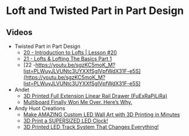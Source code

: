 # Loft and Twisted Part in Part Design

## Videos

* Twisted Part in Part Design
  * [20 - Introduction to Lofts | Lesson #20](https://youtu.be/b2JFQLStJTc?list=PLWuyJLVUNtc3UYXXfSglVpfWdX31F-e5S)
  * [21 - Lofts & Lofting The Basics Part 1](https://youtu.be/v689Ii71TnE?list=PLWuyJLVUNtc3UYXXfSglVpfWdX31F-e5S)
  * [22 -https://youtu.be/sgzKC5moK_M?list=PLWuyJLVUNtc3UYXXfSglVpfWdX31F-e5S](https://youtu.be/sgzKC5moK_M?list=PLWuyJLVUNtc3UYXXfSglVpfWdX31F-e5S)
* Andet
  * [3D Printed Full Extension Linear Rail Drawer (FuExRaPiLiRa)](https://youtu.be/yQ_wK-fXBsk)
  * [Multiboard Finally Won Me Over. Here’s Why.](https://youtu.be/wbiKx6QwtE0)
* Andy Huot Creations
  * [Make AMAZING Custom LED Wall Art with 3D Printing in Minutes](https://youtu.be/v02TOLI1l_4)
  * [3D Print a SUPERSIZED LED Clock!](https://youtu.be/niBLucXZlJ8)  
  * [3D Printed LED Track System That Changes Everything!](https://youtu.be/t1xqIwvpk8I)

